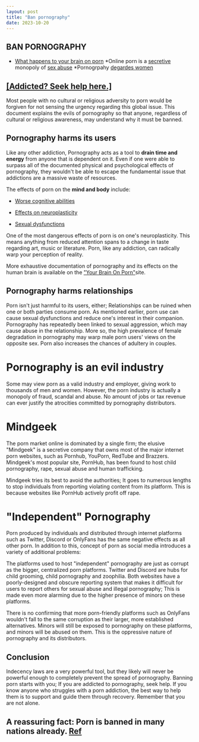 ```yaml
---
layout: post
title: "Ban pornography"
date: 2023-10-20
---
```

## **BAN PORNOGRAPHY**

* [What happens to your brain on porn](https://www.yourbrainonporn.com/relevant-research-and-articles-about-the-studies/)
*Online porn is a [secretive](https://www.ft.com/content/b50dc0a4-54a3-4ef6-88e0-3187511a67a2) monopoly of [sex abuse](https://endsexualexploitation.org/wp-content/uploads/Doe-v.-MindGeek_Complaint.pdf)
*Pornogrpahy [degardes women](https://www.cambridge.org/core/journals/hypatia/article/abs/pornography-and-degradation/53CE5EA96EEC140224B6ECCBE4F91EA8)

## **[[Addicted? Seek help here.]](https://read.easypeasymethod.org/)**
Most people with no cultural or religious adversity to porn would be forgiven for not sensing the urgency regarding this global issue. This document explains the evils of pornography so that anyone, regardless of cultural or religious awareness, may understand why it must be banned.

## Pornography harms its users
Like any other addiction, Pornography acts as a tool to **drain time and energy** from anyone that is dependent on it. Even if one were able to surpass all of the documented physical and psychological effects of pornography, they wouldn't be able to escape the fundamental issue that addictions are a massive waste of resources.

The effects of porn on the **mind and body** include:
* [Worse cognitive abilities](https://www.yourbrainonporn.com/relevant-research-and-articles-about-the-studies/porn-use-sex-addiction-studies/studies-linking-porn-use-to-poorer-mental-emotional-health-poorer-cognitive-outcomes/)
  
* [Effects on neuroplasticity](https://journal.media-culture.org.au/index.php/mcjournal/article/view/773)
  
* [Sexual dysfunctions](https://www.yourbrainonporn.com/relevant-research-and-articles-about-the-studies/porn-use-sex-addiction-studies/studies-linking-porn-use-or-porn-sex-addiction-to-sexual-dysfunctions-and-poorer-sexual-and-relationship-satisfaction/#less)

One of the most dangerous effects of porn is on one's neuroplasticity. This means anything from reduced attention spans to a change in taste regarding art, music or literature. Porn, like any addiction, can radically warp your perception of reality.

More exhaustive documentation of pornography and its effects on the human brain is available on the ["Your Brain On Porn"](https://www.yourbrainonporn.com/)site.


## Pornography harms relationships

Porn isn't just harmful to its users, either; Relationships can be ruined when one or both parties consume porn. As mentioned earlier, porn use can cause sexual dysfunctions and reduce one's interest in their companion. Pornography has repeatedly been linked to sexual aggression, which may cause abuse in the relationship. More so, the high prevalence of female degradation in pornography may warp male porn users' views on the opposite sex. Porn also increases the chances of adultery in couples.

# Pornography is an evil industry

Some may view porn as a valid industry and employer, giving work to thousands of men and women. However, the porn industry is actually a monopoly of fraud, scandal and abuse. No amount of jobs or tax revenue can ever justify the atrocities committed by pornography distributors.

# Mindgeek 

The porn market online is dominated by a single firm; the elusive "Mindgeek" is a secretive company that owns most of the major internet porn websites, such as Pornhub, YouPorn, RedTube and Brazzers. Mindgeek's most popular site, PornHub, has been found to host child pornography, rape, sexual abuse and human trafficking.

Mindgeek tries its best to avoid the authorities; It goes to numerous lengths to stop individuals from reporting violating content from its platform. This is because websites like PornHub actively profit off rape.

# "Independent" Pornography

Porn produced by individuals and distributed through internet platforms such as Twitter, Discord or OnlyFans has the same negative effects as all other porn. In addition to this, concept of porn as social media introduces a variety of additional problems:

The platforms used to host "independent" pornography are just as corrupt as the bigger, centralized porn platforms. Twitter and Discord are hubs for child grooming, child pornography and zoophilia. Both websites have a poorly-designed and obscure reporting system that makes it difficult for users to report others for sexual abuse and illegal pornography; This is made even more alarming due to the higher presence of minors on these platforms.

There is no confirming that more porn-friendly platforms such as OnlyFans wouldn't fall to the same corruption as their larger, more established alternatives. Minors will still be exposed to pornography on these platforms, and minors will be abused on them. This is the oppressive nature of pornography and its distributors.

## Conclusion

Indecency laws are a very powerful tool, but they likely will never be powerful enough to completely prevent the spread of pornography. Banning porn starts with you; If you are addicted to pornography, seek help. If you know anyone who struggles with a porn addiction, the best way to help them is to support and guide them through recovery. Remember that you are not alone.

## A reassuring fact: Porn is banned in many nations already. [Ref](https://en.wikipedia.org/wiki/Pornography_laws_by_region)

